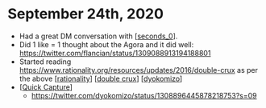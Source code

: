 # September 24th, 2020
- Had a great DM conversation with [[seconds_0]].
- Did 1 like = 1 thought about the Agora and it did well: https://twitter.com/flancian/status/1309088913194188801
- Started reading https://www.rationality.org/resources/updates/2016/double-crux as per the above [[rationality]] [[double crux]] [[dyokomizo]]
- [[Quick Capture]]
    - https://twitter.com/dyokomizo/status/1308896445878218753?s=09



[//begin]: # "Autogenerated link references for markdown compatibility"
[seconds_0]: ../seconds_0 "Seconds_0"
[rationality]: ../rationality "rationality"
[double crux]: ../double-crux "double-crux"
[dyokomizo]: ../dyokomizo "Dyokomizo"
[Quick Capture]: ../quick-capture "quick-capture"
[//end]: # "Autogenerated link references"